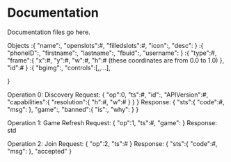 Documentation
=============

Documentation files go here.

Objects
<game>:{
    "name":<string>,
    "openslots":#,
    "filledslots":#,
    "icon":<base64>,
    "desc":<string>
}
<id>:{
    "phoneID":<string>,
    "firstname":<string>,
    "lastname":<string>,
    "fbuid":<string>,
    "username":<string>
}
<control>:{
    "type":#,
    "frame":{
        "x":#,
        "y":#,
        "w":#,
        "h":#
        (these coordinates are from 0.0 to 1.0)
    },
    "id":#
}
<padconfig>:{
    "bgimg":<base64>,
    "controls":[<control>,<control>,...],

}

Operation 0: Discovery
Request:
{
    "op":0,
    "ts":#,
    "id":<id>,
    "APIVersion":#,
    "capabilities":{
        "resolution":{
            "h":#,
            "w":#
        }
    }
}
Response:
{
    "sts":{
        "code":#,
        "msg":<string>
    },
    "game":<game>,
    "banned":{
        "is":<boolean>,
        "why":<string>
    }
}

Operation 1: Game Refresh
Request:
{
    "op":1,
    "ts":#,
    "game":<game>
}
Response:
std

Operation 2: Join
Request:
{
    "op":2,
    "ts":#
}
Response:
{
    "sts":{
        "code":#,
        "msg":<string>
    },
    "accepted"
}